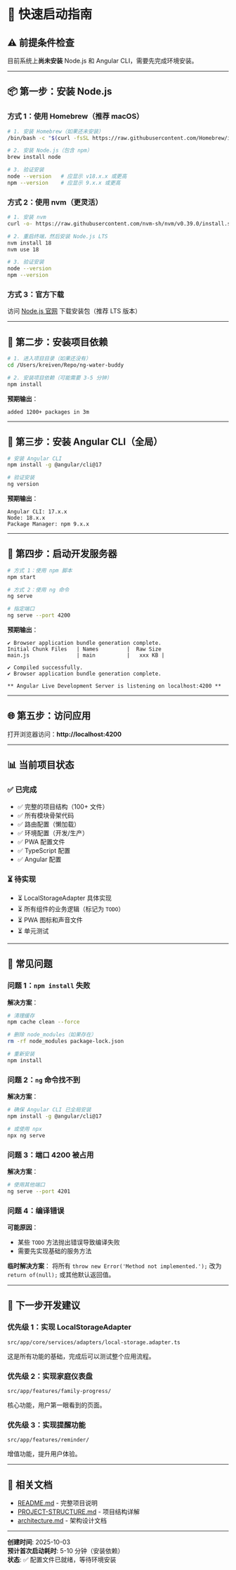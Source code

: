 # 🚀 快速启动指南

## ⚠️ 前提条件检查

目前系统上**尚未安装** Node.js 和 Angular CLI，需要先完成环境安装。

---

## 📦 第一步：安装 Node.js

### 方式 1：使用 Homebrew（推荐 macOS）

```bash
# 1. 安装 Homebrew（如果还未安装）
/bin/bash -c "$(curl -fsSL https://raw.githubusercontent.com/Homebrew/install/HEAD/install.sh)"

# 2. 安装 Node.js（包含 npm）
brew install node

# 3. 验证安装
node --version   # 应显示 v18.x.x 或更高
npm --version    # 应显示 9.x.x 或更高
```

### 方式 2：使用 nvm（更灵活）

```bash
# 1. 安装 nvm
curl -o- https://raw.githubusercontent.com/nvm-sh/nvm/v0.39.0/install.sh | bash

# 2. 重启终端，然后安装 Node.js LTS
nvm install 18
nvm use 18

# 3. 验证安装
node --version
npm --version
```

### 方式 3：官方下载

访问 [Node.js 官网](https://nodejs.org/) 下载安装包（推荐 LTS 版本）

---

## 🔧 第二步：安装项目依赖

```bash
# 1. 进入项目目录（如果还没有）
cd /Users/kreiven/Repo/ng-water-buddy

# 2. 安装项目依赖（可能需要 3-5 分钟）
npm install
```

**预期输出**：
```
added 1200+ packages in 3m
```

---

## 🎯 第三步：安装 Angular CLI（全局）

```bash
# 安装 Angular CLI
npm install -g @angular/cli@17

# 验证安装
ng version
```

**预期输出**：
```
Angular CLI: 17.x.x
Node: 18.x.x
Package Manager: npm 9.x.x
```

---

## 🚀 第四步：启动开发服务器

```bash
# 方式 1：使用 npm 脚本
npm start

# 方式 2：使用 ng 命令
ng serve

# 指定端口
ng serve --port 4200
```

**预期输出**：
```
✔ Browser application bundle generation complete.
Initial Chunk Files   | Names         |  Raw Size
main.js               | main          |   xxx KB |

✔ Compiled successfully.
✔ Browser application bundle generation complete.

** Angular Live Development Server is listening on localhost:4200 **
```

---

## 🌐 第五步：访问应用

打开浏览器访问：**http://localhost:4200**

---

## 📊 当前项目状态

### ✅ 已完成
- ✅ 完整的项目结构（100+ 文件）
- ✅ 所有模块骨架代码
- ✅ 路由配置（懒加载）
- ✅ 环境配置（开发/生产）
- ✅ PWA 配置文件
- ✅ TypeScript 配置
- ✅ Angular 配置

### ⏳ 待实现
- ⏳ LocalStorageAdapter 具体实现
- ⏳ 所有组件的业务逻辑（标记为 `TODO`）
- ⏳ PWA 图标和声音文件
- ⏳ 单元测试

---

## 🐛 常见问题

### 问题 1：`npm install` 失败

**解决方案**：
```bash
# 清理缓存
npm cache clean --force

# 删除 node_modules（如果存在）
rm -rf node_modules package-lock.json

# 重新安装
npm install
```

### 问题 2：`ng` 命令找不到

**解决方案**：
```bash
# 确保 Angular CLI 已全局安装
npm install -g @angular/cli@17

# 或使用 npx
npx ng serve
```

### 问题 3：端口 4200 被占用

**解决方案**：
```bash
# 使用其他端口
ng serve --port 4201
```

### 问题 4：编译错误

**可能原因**：
- 某些 `TODO` 方法抛出错误导致编译失败
- 需要先实现基础的服务方法

**临时解决方案**：
将所有 `throw new Error('Method not implemented.');` 改为 `return of(null);` 或其他默认返回值。

---

## 📝 下一步开发建议

### 优先级 1：实现 LocalStorageAdapter
```
src/app/core/services/adapters/local-storage.adapter.ts
```
这是所有功能的基础，完成后可以测试整个应用流程。

### 优先级 2：实现家庭仪表盘
```
src/app/features/family-progress/
```
核心功能，用户第一眼看到的页面。

### 优先级 3：实现提醒功能
```
src/app/features/reminder/
```
增值功能，提升用户体验。

---

## 🔗 相关文档

- [README.md](./README.md) - 完整项目说明
- [PROJECT-STRUCTURE.md](./PROJECT-STRUCTURE.md) - 项目结构详解
- [architecture.md](./architecture.md) - 架构设计文档

---

**创建时间**: 2025-10-03  
**预计首次启动耗时**: 5-10 分钟（安装依赖）  
**状态**: ✅ 配置文件已就绪，等待环境安装

